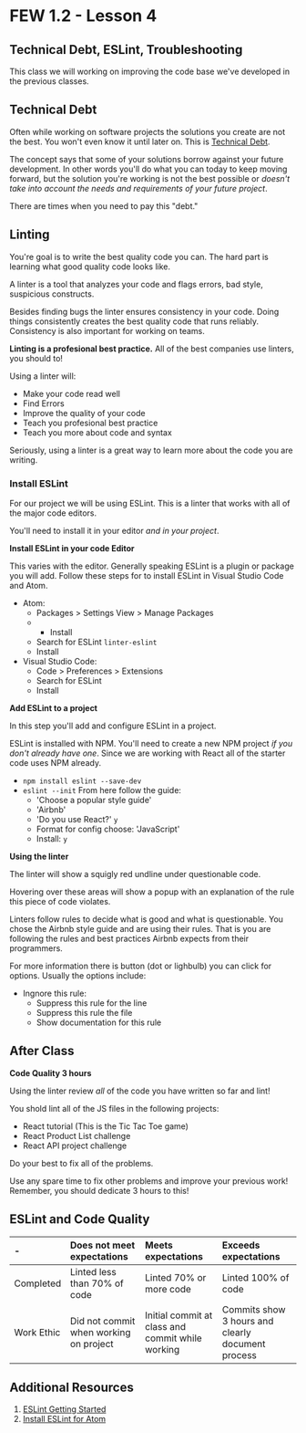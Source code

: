 # FEW 1.2 - Lesson 4

## Technical Debt, ESLint, Troubleshooting

This class we will working on improving the code base we've developed in the previous classes. 

## Technical Debt

Often while working on software projects the solutions you create are not the best. You won't even know it until later on. This is [Technical Debt](https://www.agilealliance.org/introduction-to-the-technical-debt-concept/).

The concept says that some of your solutions borrow against your future development. In other words you'll do what you can today to keep moving forward, but the solution you're working is not the best possible or _doesn't take into account the needs and requirements of your future project_. 

There are times when you need to pay this "debt." 

## Linting

You're goal is to write the best quality code you can. The hard part is learning what good quality code looks like. 

A linter is a tool that analyzes your code and flags errors, bad style, suspicious constructs. 

Besides finding bugs the linter ensures consistency in your code. Doing things consistently creates the best quality code that runs reliably. Consistency is also important for working on teams. 

**Linting is a profesional best practice.** All of the best companies use linters, you should to! 

Using a linter will: 

- Make your code read well
- Find Errors
- Improve the quality of your code
- Teach you profesional best practice
- Teach you more about code and syntax

Seriously, using a linter is a great way to learn more about the code you are writing. 

### Install ESLint

For our project we will be using ESLint. This is a linter that works with all of the major code editors. 

You'll need to install it in your editor _and in your project_. 

**Install ESLint in your code Editor**

This varies with the editor. Generally speaking ESLint is a plugin or package you will add. Follow these steps for to install ESLint in Visual Studio Code and Atom. 

- Atom: 
	- Packages > Settings View > Manage Packages 
	- + Install
	- Search for ESLint `linter-eslint`
	- Install 
- Visual Studio Code: 
	- Code > Preferences > Extensions
	- Search for ESLint
	- Install

**Add ESLint to a project**

In this step you'll add and configure ESLint in a project. 

ESLint is installed with NPM. You'll need to create a new NPM project _if you don't already have one_. Since we are working with  React all of the starter code uses NPM already. 

- `npm install eslint --save-dev`
- `eslint --init` From here follow the guide: 
	- 'Choose a popular style guide'
	- 'Airbnb'
	- 'Do you use React?' `y`
	- Format for config choose: 'JavaScript'
	- Install: `y`

**Using the linter**

The linter will show a squigly red undline under questionable code. 

Hovering over these areas will show a popup with an explanation of the rule this piece of code violates. 

Linters follow rules to decide what is good and what is questionable. You chose the Airbnb style guide and are using their rules. That is you are following the rules and best practices Airbnb expects from their programmers. 

For more information there is button (dot or lighbulb) you can click for options. Usually the options include: 

- Ingnore this rule: 
	- Suppress this rule for the line
	- Suppress this rule the file
	- Show documentation for this rule

## After Class 

**Code Quality 3 hours**

Using the linter review _all_ of the code you have written so far and lint!

You shold lint all of the JS files in the following projects: 

- React tutorial (This is the Tic Tac Toe game)
- React Product List challenge
- React API project challenge

Do your best to fix all of the problems. 

Use any spare time to fix other problems and improve your previous work! Remember, you should dedicate 3 hours to this! 

## ESLint and Code Quality

| -            | Does not meet expectations | Meets expectations       | Exceeds expectations |
|:-------------|:---------------------------|:-------------------------|:---------------------|
| Completed    | Linted less than 70% of code | Linted 70% or more code | Linted 100% of code |
| Work Ethic   | Did not commit when working on project | Initial commit at class and commit while working | Commits show 3 hours and clearly document process | 

## Additional Resources

1. [ESLint Getting Started](https://eslint.org/docs/user-guide/getting-started)
1. [Install ESLint for Atom](http://imtiazrayhan.com/install-a-package-in-atom/)

